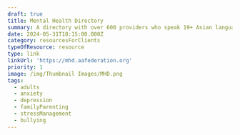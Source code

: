 ```yaml
---
draft: true
title: Mental Health Directory
summary: A directory with over 600 providers who speak 19+ Asian languages
date: 2024-05-31T18:15:00.000Z
category: resourcesForClients
typeOfResource: resource
type: link
linkUrl: 'https://mhd.aafederation.org'
priority: 1
image: /img/Thumbnail Images/MHD.png
tags:
  - adults
  - anxiety
  - depression
  - familyParenting
  - stressManagement
  - bullying
---
```


